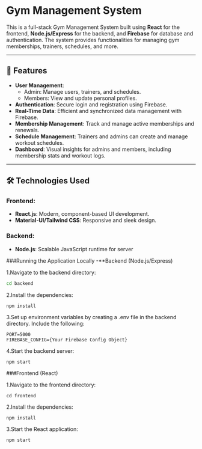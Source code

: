 # Gym Management System

This is a full-stack Gym Management System built using **React** for the frontend, **Node.js/Express** for the backend, and **Firebase** for database and authentication. The system provides functionalities for managing gym memberships, trainers, schedules, and more.

---

## 🚀 Features

- **User Management**: 
  - Admin: Manage users, trainers, and schedules.
  - Members: View and update personal profiles.
- **Authentication**: Secure login and registration using Firebase.
- **Real-Time Data**: Efficient and synchronized data management with Firebase.
- **Membership Management**: Track and manage active memberships and renewals.
- **Schedule Management**: Trainers and admins can create and manage workout schedules.
- **Dashboard**: Visual insights for admins and members, including membership stats and workout logs.

---

## 🛠️ Technologies Used

### Frontend:
- **React.js**: Modern, component-based UI development.
- **Material-UI/Tailwind CSS**: Responsive and sleek design.

### Backend:
- **Node.js**: Scalable JavaScript runtime for server

###Running the Application Locally
-**Backend (Node.js/Express)

1.Navigate to the backend directory:
```bash
cd backend
```
2.Install the dependencies:
```
npm install
```
3.Set up environment variables by creating a .env file in the backend directory. Include the following:
```
PORT=5000
FIREBASE_CONFIG={Your Firebase Config Object}
```
4.Start the backend server:
```
npm start
```
###Frontend (React)

1.Navigate to the frontend directory:
```
cd frontend
```
2.Install the dependencies:
```
npm install
```
3.Start the React application:
```
npm start
```


